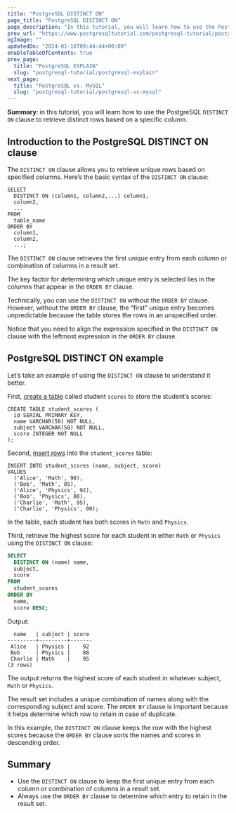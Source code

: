 ```yaml
---
title: "PostgreSQL DISTINCT ON"
page_title: "PostgreSQL DISTINCT ON"
page_description: "In this tutorial, you will learn how to use the PostgreSQL DISTINCT ON clause to retrieve distinct rows based on a specific column."
prev_url: "https://www.postgresqltutorial.com/postgresql-tutorial/postgresql-distinct-on/"
ogImage: ""
updatedOn: "2024-01-16T09:44:44+00:00"
enableTableOfContents: true
prev_page: 
  title: "PostgreSQL EXPLAIN"
  slug: "postgresql-tutorial/postgresql-explain"
next_page: 
  title: "PostgreSQL vs. MySQL"
  slug: "postgresql-tutorial/postgresql-vs-mysql"
---
```





**Summary**: in this tutorial, you will learn how to use the PostgreSQL `DISTINCT ON` clause to retrieve distinct rows based on a specific column.


## Introduction to the PostgreSQL DISTINCT ON clause

The `DISTINCT ON` clause allows you to retrieve unique rows based on specified columns. Here’s the basic syntax of the `DISTINCT ON` clause:


```phpsqlsql
SELECT 
  DISTINCT ON (column1, column2,...) column1, 
  column2, 
  ...
FROM 
  table_name 
ORDER BY 
  column1, 
  column2, 
  ...;
```
The `DISTINCT ON` clause retrieves the first unique entry from each column or combination of columns in a result set.

The key factor for determining which unique entry is selected lies in the columns that appear in the `ORDER BY` clause.

Technically, you can use the `DISTINCT ON` without the `ORDER BY` clause. However, without the `ORDER BY` clause, the “first” unique entry becomes unpredictable because the table stores the rows in an unspecified order.

Notice that you need to align the expression specified in the `DISTINCT ON` clause with the leftmost expression in the `ORDER BY` clause.


## PostgreSQL DISTINCT ON example

Let’s take an example of using the `DISTINCT ON` clause to understand it better.

First, [create a table](postgresql-create-table) called student `scores` to store the student’s scores:


```
CREATE TABLE student_scores (
  id SERIAL PRIMARY KEY, 
  name VARCHAR(50) NOT NULL, 
  subject VARCHAR(50) NOT NULL, 
  score INTEGER NOT NULL
);
```
Second, [insert rows](postgresql-insert-multiple-rows) into the `student_scores` table:


```
INSERT INTO student_scores (name, subject, score) 
VALUES 
  ('Alice', 'Math', 90), 
  ('Bob', 'Math', 85), 
  ('Alice', 'Physics', 92), 
  ('Bob', 'Physics', 88), 
  ('Charlie', 'Math', 95), 
  ('Charlie', 'Physics', 90);
```
In the table, each student has both scores in `Math` and `Physics`.

Third, retrieve the highest score for each student in either `Math` or `Physics` using the `DISTINCT ON` clause:


```sql
SELECT 
  DISTINCT ON (name) name, 
  subject, 
  score 
FROM 
  student_scores 
ORDER BY 
  name, 
  score DESC;
```
Output:


```
  name   | subject | score
---------+---------+-------
 Alice   | Physics |    92
 Bob     | Physics |    88
 Charlie | Math    |    95
(3 rows)
```
The output returns the highest score of each student in whatever subject, `Math` or `Physics`.

The result set includes a unique combination of names along with the corresponding subject and score. The `ORDER BY` clause is important because it helps determine which row to retain in case of duplicate.

In this example, the `DISTINCT ON` clause keeps the row with the highest scores because the `ORDER BY` clause sorts the names and scores in descending order.


## Summary

* Use the `DISTINCT ON` clause to keep the first unique entry from each column or combination of columns in a result set.
* Always use the `ORDER BY` clause to determine which entry to retain in the result set.

